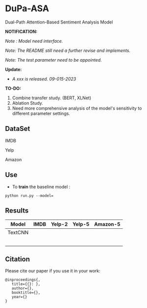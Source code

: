 # DuPa-ASA
 Dual-Path Attention-Based Sentiment Analysis Model

**NOTIFICATION:**

_Note : Model need interface._

*Note: The README still need a further revise and implements.* 

*Note: The test parameter need to be appointed.*

__Update:__

* *A xxx is released. 09-015-2023*

**TO-DO:**

1. Combine transfer study. (BERT, XLNet)
2. Ablation Study.
3. Need more comprehensive analysis of the model's sensitivity to different parameter settings.

## DataSet

IMDB

Yelp

Amazon

## Use

* To **train** the  baseline model :

```shell
python run.py --model=
```

## Results

| Model   | IMDB | Yelp-2 | Yelp-5 | Amazon-5 |
| ------- | ---- | ------ | ------ | -------- |
| TextCNN |      |        |        |          |
|         |      |        |        |          |
|         |      |        |        |          |
|         |      |        |        |          |
|         |      |        |        |          |
|         |      |        |        |          |

## Citation

Please cite our paper if you use it in your work:

```shell
@inproceedings{,
   title={{}: },
   author={},
   booktitle={},
   year={}
}
```
